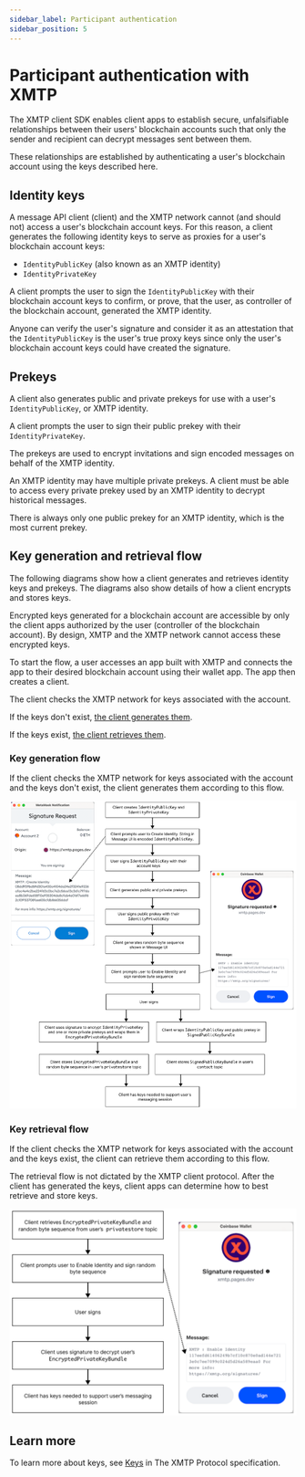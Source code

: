 ```yaml
---
sidebar_label: Participant authentication
sidebar_position: 5
---
```


# Participant authentication with XMTP

<!--What do we think about the title of this topic? Consider this definition of "participant" - "Topics have participants, but not users. Client apps and the XMTP network have users, but not participants." Based on this definition I don't think we are authenticating participants, are we? I am thinking of "User authentication" (friendly language) or "Blockchain account authentication" (less friendly, but more accurate?)-->

<!--I removed the language about relationships between XMTP identities being established using a set of keys because the XMTP identity IS one of these keys. The way this is worded, if the relationship is established by the keys, the relationship must be between something that exists before key generation. Following the comment above, I think the keys enable establishing relationships between users (sender and recipient), or more specifically, the sender blockchain account and recipient blockchain account. Any thoughts?-->

<!--In the first sentence below, is it the XMTP client SDK that enables this - or the client/client protocol? I think the client provides this functionality based on the client protocol and the client SDK exposes it? What might make most sense to a developer reader here? I ask because I am seeing the opportunity, or need, the make a clearer division in the docs between the protocol and client -- and the SDK. For example, many of these topics in the Development concepts section are specifically about the protocols and could be refined to make this clearer.-->

The XMTP client SDK enables client apps to establish secure, unfalsifiable relationships between their users' blockchain accounts such that only the sender and recipient can decrypt messages sent between them.

These relationships are established by authenticating a user's blockchain account using the keys described here.

## Identity keys

A message API client (client) and the XMTP network cannot (and should not) access a user's blockchain account keys. For this reason, a client generates the following identity keys to serve as proxies for a user's blockchain account keys:

- `IdentityPublicKey` (also known as an XMTP identity)
- `IdentityPrivateKey`

A client prompts the user to sign the `IdentityPublicKey` with their blockchain account keys to confirm, or prove, that the user, as controller of the blockchain account, generated the XMTP identity.

Anyone can verify the user's signature and consider it as an attestation that the `IdentityPublicKey` is the user's true proxy keys since only the user's blockchain account keys could have created the signature.

## Prekeys

A client also generates public and private prekeys for use with a user's `IdentityPublicKey`, or XMTP identity.

A client prompts the user to sign their public prekey with their `IdentityPrivateKey`.

<!--Below, looking for an accurate positioning for prekeys - as signing on behalf of an XMTP identity? Something like - the prekeys belong to, or as associated with, the XMTP identity? Is the idea that the prekeys - once signed by the identity keys - are the keys that are doing all the work? And that's why being able to rotate them in the future is important? Whereas, the identity keys sign the prekeys, but then aren't actively being used to encrypt and sign anything. And the blockchain account keys after signing the identity keys are REALLY out of the picture. I am seeing something like layers of defense - or obfuscation - or abstraction - is this how it is meant?-->

The prekeys are used to encrypt invitations and sign encoded messages on behalf of the XMTP identity.
<!--I don't explicitly mention the prekey use in the invitation encryption flows. I mention the public and private key bundles - when we talk about these bundles - are we specifically talking about the public and private prekeys? https://xmtp.org/docs/dev-concepts/invitation-and-message-encryption#invitation-encryption.-->

<!--In the message encryption flows I show the sender signing the message with their prekey (I should specify private prekey). For the message decryption flow, I show the recipient verifying that message sender using the sender's public key from the message header - specifically, is this the public prekey? https://xmtp.org/docs/dev-concepts/invitation-and-message-encryption#message-encryption-->

An XMTP identity may have multiple private prekeys. A client must be able to access every private prekey used by an XMTP identity to decrypt historical messages.

There is always only one public prekey for an XMTP identity, which is the most current prekey.

## Key generation and retrieval flow

The following diagrams show how a client generates and retrieves identity keys and prekeys. The diagrams also show details of how a client encrypts and stores keys.

Encrypted keys generated for a blockchain account are accessible by only the client apps authorized by the user (controller of the blockchain account). By design, XMTP and the XMTP network cannot access these encrypted keys. <!--I think we should remove this "By design..." sentence. The message in the previous sentence is clearer without it. By mentioning two things that cannot access the keys only opens up the question of what else can't access the keys. Also, what do we mean by XMTP? I believe we mean XMTP Labs.-->

To start the flow, a user accesses an app built with XMTP and connects the app to their desired blockchain account using their wallet app. The app then creates a client.

The client checks the XMTP network for keys associated with the account.

If the keys don't exist, [the client generates them](#key-generation-flow).

If the keys exist, [the client retrieves them](#key-retrieval-flow).

### Key generation flow

If the client checks the XMTP network for keys associated with the account and the keys don't exist, the client generates them according to this flow.

![Flowchart shows how a message API client generates and stores identity keys and prekeys needed to support a user's messaging session](img/key-generation-flow.png)

### Key retrieval flow

If the client checks the XMTP network for keys associated with the account and the keys exist, the client can retrieve them according to this flow.

The retrieval flow is not dictated by the XMTP client protocol. After the client has generated the keys, client apps can determine how to best retrieve and store keys. <!--something like this to define that the retrieval flow is not a part of the protocol?-->

![Flowchart shows how a message API client retrieves existing identity keys and prekeys needed to support a user's messaging session](img/key-retrieval-flow.png)

## Learn more

To learn more about keys, see [Keys](https://github.com/xmtp/proto/blob/main/PROTOCOL.md#keys) in The XMTP Protocol specification.
